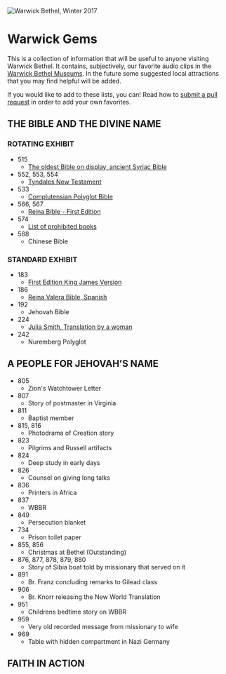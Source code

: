 ![Warwick Bethel, Winter 2017](https://scontent-sea1-1.cdninstagram.com/t51.2885-15/e35/16229069_1854090301473542_2732960356996481024_n.jpg)

# Warwick Gems

This is a collection of information that will be useful to anyone visiting Warwick Bethel. It contains, subjectively, our favorite audio clips in the [Warwick Bethel Museums](https://www.jw.org/en/jehovahs-witnesses/offices/united-states/). In the future some suggested local attractions that you may find helpful will be added.

If you would like to add to these lists, you can! Read how to [submit a pull request](https://kirstiejane.github.io/friendly-github-intro/exercises/my-first-pullrequest/) in order to add your own favorites. 

## THE BIBLE AND THE DIVINE NAME
### ROTATING EXHIBIT
* 515
  * [The oldest Bible on display, ancient Syriac Bible](https://www.jw.org/en/publications/magazines/wp20140901/syriac-peshitta/)
* 552, 553, 554 
  * [Tyndales New Testament](http://www.bl.uk/onlinegallery/sacredtexts/tyndale.html)
* 533 
  * [Complutensian Polyglot Bible](https://en.wikipedia.org/wiki/Complutensian_Polyglot_Bible)
* 566, 567 
  * [Reina Bible - First Edition](https://en.wikipedia.org/wiki/Reina-Valera)
* 574 
  * [List of prohibited books](https://en.wikipedia.org/wiki/Index_Librorum_Prohibitorum)
* 588 
  * Chinese Bible
 
### STANDARD EXHIBIT
* 183 
  * [First Edition King James Version](https://en.wikipedia.org/wiki/King_James_Version)
* 186 
  * [Reina Valera Bible, Spanish](https://en.wikipedia.org/wiki/Reina-Valera)
* 192 
  * Jehovah Bible
* 224 
  * [Julia Smith, Translation by a woman](https://en.wikipedia.org/wiki/Julia_E._Smith_Parker_Translation)
* 242 
  * Nuremberg Polyglot
 
## A PEOPLE FOR JEHOVAH’S NAME 
* 805 
  * Zion's Watchtower Letter
* 807 
  * Story of postmaster in Virginia
* 811
  * Baptist member
* 815, 816 
  * Photodrama of Creation story
* 823 
  * Pilgrims and Russell artifacts
* 824 
  * Deep study in early days
* 826
  * Counsel on giving long talks
* 836 
  * Printers in Africa
* 837
  * WBBR
* 849 
  * Persecution blanket
* 734 
  * Prison toilet paper
* 855, 856 
  * Christmas at Bethel (Outstanding)
* 876, 877, 878, 879, 880 
  * Story of Sibia boat told by missionary that served on it
* 891
  * Br. Franz concluding remarks to Gilead class
* 906
  * Br. Knorr releasing the New World Translation
* 951
  * Childrens bedtime story on WBBR
* 959
  * Very old recorded message from missionary to wife
* 969
  * Table with hidden compartment in Nazi Germany

## FAITH IN ACTION
